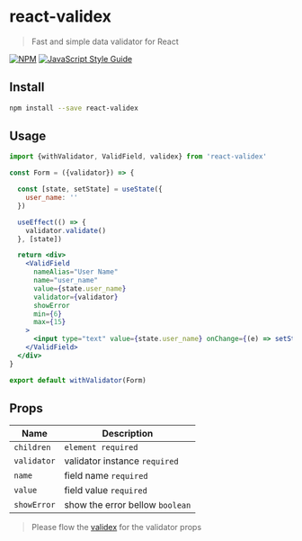 # react-validex

> Fast and simple data validator for React

[![NPM](https://img.shields.io/npm/v/react-validex.svg)](https://www.npmjs.com/package/react-validex) [![JavaScript Style Guide](https://img.shields.io/badge/code_style-standard-brightgreen.svg)](https://standardjs.com)

## Install

```bash
npm install --save react-validex
```

## Usage

```jsx
import {withValidator, ValidField, validex} from 'react-validex'

const Form = ({validator}) => {

  const [state, setState] = useState({
    user_name: ''
  })

  useEffect(() => {
    validator.validate()
  }, [state])

  return <div>
    <ValidField
      nameAlias="User Name"
      name="user_name"
      value={state.user_name}
      validator={validator}
      showError
      min={6}
      max={15}
    >
      <input type="text" value={state.user_name} onChange={(e) => setState({...state, user_name: e.target.value})}/>
    </ValidField>
  </div>
}

export default withValidator(Form)
```


## Props

|Name| Description|
| --- | --- |
|`children`| `element required`|
|`validator`| validator instance `required`|
|`name`| field name `required` |
|`value`| field value `required` |
|`showError`| show the error bellow `boolean` |



> Please flow the [validex](https://www.npmjs.com/package/validex) for the validator props